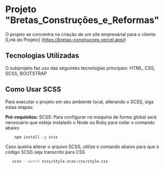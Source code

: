 # Projeto "Bretas_Construções_e_Reformas"

O projeto se concentra na criação de um site empresárial para o cliente
[Link do Projeto] (https://bretas-construcoes.vercel.app/)

## Tecnologias Utilizadas

O subprojeto faz uso das seguintes tecnologias principais: HTML, CSS, SCSS, BOOTSTRAP

## Como Usar SCSS

Para executar o projeto em seu ambiente local, alterando o SCSS, siga estas etapas:

**Pré-requisitos:** SCSS: Para configurar na maquina de forma global será necessário que esteja instalado o Node ou Ruby para rodar o comando abaixo

```bash
    npm install -g scss
```

Caso queiira alterar o arquivo SCSS, utilize o comando abaixo para que o código SCSS seja transcrito para CSS

```bash
   scss --watch scss/style.scss:css/style.css
```
